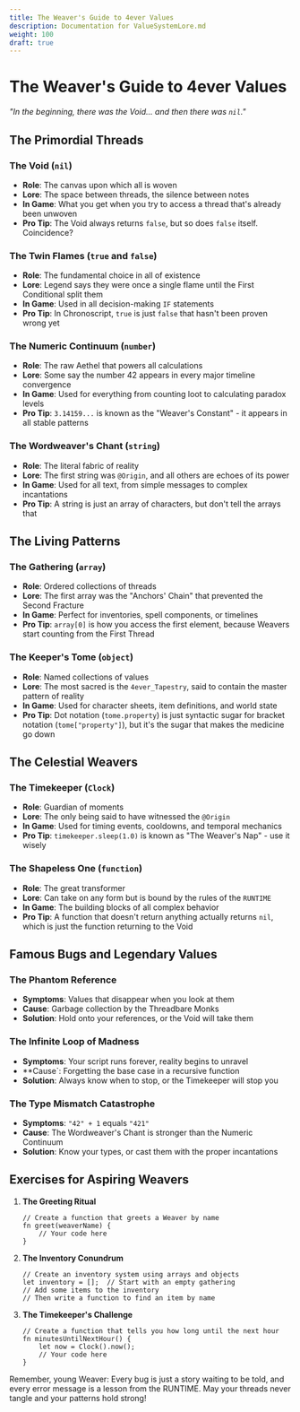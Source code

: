 ```yaml
---
title: The Weaver's Guide to 4ever Values
description: Documentation for ValueSystemLore.md
weight: 100
draft: true
---
```


# The Weaver's Guide to 4ever Values

*"In the beginning, there was the Void... and then there was `nil`."*

## The Primordial Threads

### The Void (`nil`)
- **Role**: The canvas upon which all is woven
- **Lore**: The space between threads, the silence between notes
- **In Game**: What you get when you try to access a thread that's already been unwoven
- **Pro Tip**: The Void always returns `false`, but so does `false` itself. Coincidence?

### The Twin Flames (`true` and `false`)
- **Role**: The fundamental choice in all of existence
- **Lore**: Legend says they were once a single flame until the First Conditional split them
- **In Game**: Used in all decision-making `IF` statements
- **Pro Tip**: In Chronoscript, `true` is just `false` that hasn't been proven wrong yet

### The Numeric Continuum (`number`)
- **Role**: The raw Aethel that powers all calculations
- **Lore**: Some say the number 42 appears in every major timeline convergence
- **In Game**: Used for everything from counting loot to calculating paradox levels
- **Pro Tip**: `3.14159...` is known as the "Weaver's Constant" - it appears in all stable patterns

### The Wordweaver's Chant (`string`)
- **Role**: The literal fabric of reality
- **Lore**: The first string was `@Origin`, and all others are echoes of its power
- **In Game**: Used for all text, from simple messages to complex incantations
- **Pro Tip**: A string is just an array of characters, but don't tell the arrays that

## The Living Patterns

### The Gathering (`array`)
- **Role**: Ordered collections of threads
- **Lore**: The first array was the "Anchors' Chain" that prevented the Second Fracture
- **In Game**: Perfect for inventories, spell components, or timelines
- **Pro Tip**: `array[0]` is how you access the first element, because Weavers start counting from the First Thread

### The Keeper's Tome (`object`)
- **Role**: Named collections of values
- **Lore**: The most sacred is the `4ever_Tapestry`, said to contain the master pattern of reality
- **In Game**: Used for character sheets, item definitions, and world state
- **Pro Tip**: Dot notation (`tome.property`) is just syntactic sugar for bracket notation (`tome["property"]`), but it's the sugar that makes the medicine go down

## The Celestial Weavers

### The Timekeeper (`Clock`)
- **Role**: Guardian of moments
- **Lore**: The only being said to have witnessed the `@Origin`
- **In Game**: Used for timing events, cooldowns, and temporal mechanics
- **Pro Tip**: `timekeeper.sleep(1.0)` is known as "The Weaver's Nap" - use it wisely

### The Shapeless One (`function`)
- **Role**: The great transformer
- **Lore**: Can take on any form but is bound by the rules of the `RUNTIME`
- **In Game**: The building blocks of all complex behavior
- **Pro Tip**: A function that doesn't return anything actually returns `nil`, which is just the function returning to the Void

## Famous Bugs and Legendary Values

### The Phantom Reference
- **Symptoms**: Values that disappear when you look at them
- **Cause**: Garbage collection by the Threadbare Monks
- **Solution**: Hold onto your references, or the Void will take them

### The Infinite Loop of Madness
- **Symptoms**: Your script runs forever, reality begins to unravel
- **Cause`: Forgetting the base case in a recursive function
- **Solution**: Always know when to stop, or the Timekeeper will stop you

### The Type Mismatch Catastrophe
- **Symptoms**: `"42" + 1` equals `"421"`
- **Cause**: The Wordweaver's Chant is stronger than the Numeric Continuum
- **Solution**: Know your types, or cast them with the proper incantations

## Exercises for Aspiring Weavers

1. **The Greeting Ritual**
   ```chronoscript
   // Create a function that greets a Weaver by name
   fn greet(weaverName) {
       // Your code here
   }
   ```

2. **The Inventory Conundrum**
   ```chronoscript
   // Create an inventory system using arrays and objects
   let inventory = [];  // Start with an empty gathering
   // Add some items to the inventory
   // Then write a function to find an item by name
   ```

3. **The Timekeeper's Challenge**
   ```chronoscript
   // Create a function that tells you how long until the next hour
   fn minutesUntilNextHour() {
       let now = Clock().now();
       // Your code here
   }
   ```

Remember, young Weaver: Every bug is just a story waiting to be told, and every error message is a lesson from the RUNTIME. May your threads never tangle and your patterns hold strong!
